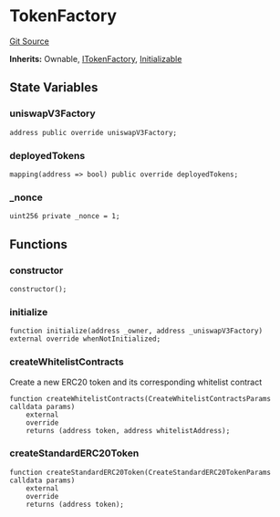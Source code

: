 # TokenFactory
[Git Source](https://github.com/KYRDTeam/ilo-contracts/blob/af88dd9b3e8283ab97b6c9511aeb7bb607e3649d/src/TokenFactory.sol)

**Inherits:**
Ownable, [ITokenFactory](/src/interfaces/ITokenFactory.sol/interface.ITokenFactory.md), [Initializable](/src/base/Initializable.sol/abstract.Initializable.md)


## State Variables
### uniswapV3Factory

```solidity
address public override uniswapV3Factory;
```


### deployedTokens

```solidity
mapping(address => bool) public override deployedTokens;
```


### _nonce

```solidity
uint256 private _nonce = 1;
```


## Functions
### constructor


```solidity
constructor();
```

### initialize


```solidity
function initialize(address _owner, address _uniswapV3Factory) external override whenNotInitialized;
```

### createWhitelistContracts

Create a new ERC20 token and its corresponding whitelist contract


```solidity
function createWhitelistContracts(CreateWhitelistContractsParams calldata params)
    external
    override
    returns (address token, address whitelistAddress);
```

### createStandardERC20Token


```solidity
function createStandardERC20Token(CreateStandardERC20TokenParams calldata params)
    external
    override
    returns (address token);
```

